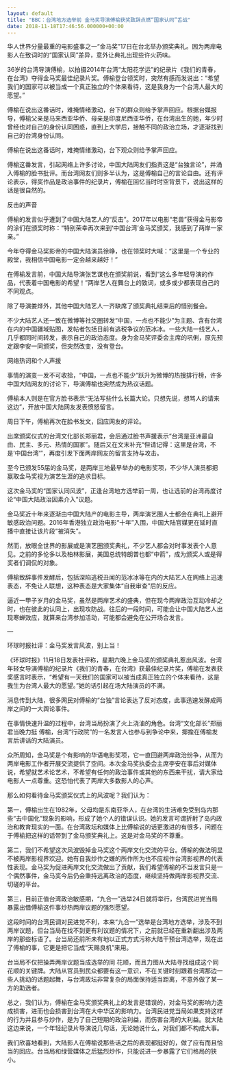 ```yaml
---
layout: default
title: "BBC：台湾地方选举前 金马奖导演傅榆获奖致辞点燃“国家认同”舌战"
date: 2018-11-18T17:46:56.000000+00:00
---
```


华人世界分量最重的电影盛事之一“金马奖”17日在台北举办颁奖典礼。因为两岸电影人在致词时的“国家认同”差异，意外让典礼出现些许火药味。

36岁的台湾导演傅榆，以拍摄2014年台湾“太阳花学运”的纪录片《我们的青春，在台湾》夺得金马奖最佳纪录片奖。傅榆登台领奖时，突然有感而发说出：“希望我们的国家可以被当成一个真正独立的个体来看待，这是我身为一个台湾人最大的愿望。”

傅榆在说出这番话时，难掩情绪激动，台下的群众则给予掌声回应。根据台媒报导，傅榆父亲是马来西亚华侨、母亲是印度尼西亚华侨，在台湾出生的她，年少时曾经也对自己的身份认同困惑，直到上大学后，接触不同的政治立场，才逐渐找到自己的台湾身份认同。

傅榆在说出这番话时，难掩情绪激动，台下观众则给予掌声回应。

傅榆这番发言，引起网络上许多讨论，中国大陆网友们指责这是“台独言论”，并涌入傅榆的脸书批评。而台湾网友们则多半认为，这是傅榆自己的言论自由。还有评论表示，得奖作品是政治事件的纪录片，傅榆在回忆当时时空背景下，说出这样的话是很自然的。

反击的声音

傅榆的发言似乎遭到了中国大陆艺人的“反击”。2017年以电影“老兽”获得金马影帝的涂们在颁奖时称：“特别荣幸再次来到‘中国台湾’金马奖颁奖，我感到了两岸一家亲。”

今年夺得金马奖影帝的中国大陆演员徐峥，也在领奖时大喊：“这里是一个专业的殿堂，我相信中国电影一定会越来越好！”

在傅榆发言前，中国大陆导演张艺谋也在颁奖前说，看到“这么多年轻导演的作品，代表着中国电影的希望！”两岸艺人在舞台上的致词，或多或少都表现自己的不同观点。

除了导演娄烨外，其他中国大陆艺人一齐缺席了颁奖典礼结束后的惜别餐会。

不少大陆艺人还一致在微博等社交圈转发“中国，一点也不能少”为主题、含有台湾在内的中国疆域贴图，发帖者包括日前有逃税争议的范冰冰。一些大陆一线艺人，几乎都同时间转发，表示自己的政治态度。身为金马奖评委会主席的巩俐，原先预定跟李安一同颁奖，但突然改变，没有登台。

网络热词和个人声援

事情的演变一发不可收拾，“中国，一点也不能少”跃升为微博的热搜排行榜，许多中国大陆网友的讨论下，导演傅榆也突然成为热议话题。

傅榆本人则是在官方脸书表示“无法写些什么长篇大论。只想先说，想骂人的请来这边”，开放中国大陆网友发表愤怒留言。

周日下午，傅榆再次在脸书发文，回应网友的评论。

出席颁奖仪式的台湾文化部长郑丽君，会后通过脸书声援表示“台湾是亚洲最自由、民主、多元、热情的国家”。随后又在文末补充“但请记得：这里是台湾，不是‘中国台湾’”，再度引发下面两岸网友的留言支持与攻击。

至今已颁发55届的金马奖，是两岸三地最早举办的电影奖项，不少华人演员都把赢取金马奖视为演艺生涯的追求目标。

这次金马奖的“国家认同风波”，正逢台湾地方选举前一周，也让选前的台湾再度讨论“中国大陆政治因素介入”议题。

金马奖近十年来逐渐由中国大陆产的电影主导，两岸演艺圈人士都会在典礼上避开敏感政治问题。2016年香港独立政治电影“十年”入围，中国大陆官媒更在延时直播中直接让该片段“被消失”。

然而，放眼全世界的影展或是演艺圈颁奖典礼，不少艺人都会对时事发表个人意见。之前的多伦多以及柏林影展，美国总统特朗普也都“中箭”，成为颁奖人或是得奖者们调侃的对象。

傅榆致辞事件发酵后，包括深陷逃税丑闻的范冰冰等在内的大陆艺人在网络上迅速表态，不免让人联想，这种表态是大家集体“自我审查”后的反应。

逼近一甲子岁月的金马奖，虽然是两岸艺术的盛典，但在现今两岸政治互动冷却之时，也在彼此的认同上，出现攻防战。往后的一段时间，可能会让中国大陆艺人出现寒蝉效应，就算来台湾参加活动，可能都会避免在公开场合发言。

—

环球时报社评：金马奖发言风波，别上当！

《环球时报》11月18日发表社评称，星期六晚上金马奖的颁奖典礼惹出风波。台湾年轻女导演傅榆的纪录片《我们的青春，在台湾》获最佳纪录片奖，傅榆在发表获奖感言时表示，“希望有一天我们的国家可以被当成真正独立的个体来看待，这是我生为台湾人最大的愿望。”她的话引起在场大陆演员的不满。

消息传到大陆，很多网民对傅榆的“台独”言论表达了反对态度，此事迅速发酵成两岸之间的一大舆论事件。

在事情快速升温的过程中，台湾当局扮演了火上浇油的角色。台湾“文化部长”郑丽君当晚力挺 傅榆，台湾“行政院”的一名发言人也参与到争论中来，揶揄在傅榆发言后讲话的大陆演员。

众所周知，金马奖是个有影响的华语电影奖项，它一直回避两岸政治纷争，从而为两岸电影工作者开展交流提供了空间。本次金马奖执委会主席李安在事后对媒体说，希望就艺术论艺术，不希望有任何的政治事件或其他的东西来干扰，请大家给电影人一点尊重。这恐怕代表了两岸大多数影人的心声。

那么如何看待金马奖颁奖仪式上的风波呢？我们认为：

第一，傅榆出生在1982年，父母均是东南亚华人，在台湾的生活难免受到岛内那些“去中国化”现象的影响，形成了她个人的错误认识。她的发言可谓折射了岛内政治和教育现实的一面。在台湾政坛和媒体上比傅榆说的话更激进的有很多，问题在于傅榆把这样的话带到了金马颁奖典礼上。这是对金马奖的不尊重。

第二，我们不希望这次风波毁掉金马奖这个两岸文化交流的平台。傅榆的做法明显不被两岸影视界欢迎。她有自我炒作之嫌的所作所为也不应视作台湾影视界的代表性表现。金马奖为促进两岸文化交流做出了贡献，我们希望傅榆的不当发言只是一个偶然事件，金马奖今后仍会秉持远离政治的态度，继续坚持做两岸影视界交流、切磋的平台。

第三，目前正值台湾政治敏感期，“九合一”选举24日就将举行，台湾民进党当局暴露出借傅榆这件事炒热两岸议题的强烈愿望。

这段时间的台湾民调对民进党不利，本来“九合一”选举是台湾地方选举，涉及不到两岸议题，但台当局在找不到更有利议题的情况下，之前就已经在重新翻出涉及两岸的那些标语了。台当局还前所未有地以正式方式污称大陆干预台湾选举，现在出了傅榆的事，它更是把它当成“天赐良机”来用。

台当局不仅把操弄两岸议题当成选举的同 花顺，而且力图从大陆寻找组成这个同 花顺的关键牌。大陆从官员到民众都要有这一意识，不在关键时刻跟着台湾那边一些人挑动的话题起舞，与台湾政坛非常复杂的局面保持适当距离，不意外做了某一方的助选者。

总之，我们认为，傅榆在金马奖颁奖典礼上的发言是错误的，对金马奖的影响力造成损害，进而也会损害到台湾在大中华区的影响力。台湾民进党当局如果支持这样的行为并且参与炒作，是为了自己短期的政治利益，而伤害台湾的大利益。就大陆这边来说，一个年轻纪录片导演说几句话，无论她说什么，对我们都不构成大事。

我们欣喜地看到，大陆影人在傅榆说那些话之后的表现都挺好的，做了应有而且恰当的回应。台当局和绿营媒体之后猛烈炒作，只能说进一步暴露了它们格局的狭小。

